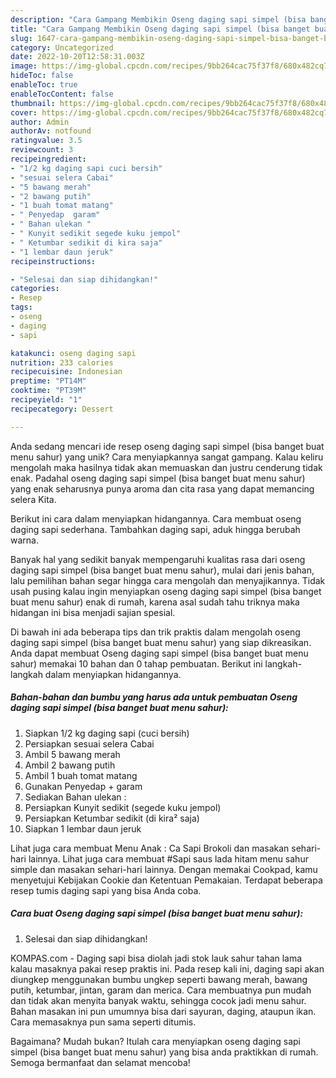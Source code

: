 ```yaml
---
description: "Cara Gampang Membikin Oseng daging sapi simpel (bisa banget buat menu sahur) yang Lezat Sekali"
title: "Cara Gampang Membikin Oseng daging sapi simpel (bisa banget buat menu sahur) yang Lezat Sekali"
slug: 1647-cara-gampang-membikin-oseng-daging-sapi-simpel-bisa-banget-buat-menu-sahur-yang-lezat-sekali
category: Uncategorized
date: 2022-10-20T12:58:31.003Z
image: https://img-global.cpcdn.com/recipes/9bb264cac75f37f8/680x482cq70/oseng-daging-sapi-simpel-bisa-banget-buat-menu-sahur-foto-resep-utama.jpg
hideToc: false
enableToc: true
enableTocContent: false
thumbnail: https://img-global.cpcdn.com/recipes/9bb264cac75f37f8/680x482cq70/oseng-daging-sapi-simpel-bisa-banget-buat-menu-sahur-foto-resep-utama.jpg
cover: https://img-global.cpcdn.com/recipes/9bb264cac75f37f8/680x482cq70/oseng-daging-sapi-simpel-bisa-banget-buat-menu-sahur-foto-resep-utama.jpg
author: Admin
authorAv: notfound
ratingvalue: 3.5
reviewcount: 3
recipeingredient:
- "1/2 kg daging sapi cuci bersih"
- "sesuai selera Cabai"
- "5 bawang merah"
- "2 bawang putih"
- "1 buah tomat matang"
- " Penyedap  garam"
- " Bahan ulekan "
- " Kunyit sedikit segede kuku jempol"
- " Ketumbar sedikit di kira saja"
- "1 lembar daun jeruk"
recipeinstructions:

- "Selesai dan siap dihidangkan!"
categories:
- Resep
tags:
- oseng
- daging
- sapi

katakunci: oseng daging sapi 
nutrition: 233 calories
recipecuisine: Indonesian
preptime: "PT14M"
cooktime: "PT39M"
recipeyield: "1"
recipecategory: Dessert

---
```





Anda sedang mencari ide resep oseng daging sapi simpel (bisa banget buat menu sahur) yang unik? Cara menyiapkannya sangat gampang. Kalau keliru mengolah maka hasilnya tidak akan memuaskan dan justru cenderung tidak enak. Padahal oseng daging sapi simpel (bisa banget buat menu sahur) yang enak seharusnya punya aroma dan cita rasa yang dapat memancing selera Kita.





Berikut ini cara dalam menyiapkan hidangannya. Cara membuat oseng daging sapi sederhana. Tambahkan daging sapi, aduk hingga berubah warna.

Banyak hal yang sedikit banyak mempengaruhi kualitas rasa dari oseng daging sapi simpel (bisa banget buat menu sahur), mulai dari jenis bahan, lalu pemilihan bahan segar hingga cara mengolah dan menyajikannya. Tidak usah pusing kalau ingin menyiapkan oseng daging sapi simpel (bisa banget buat menu sahur) enak di rumah, karena asal sudah tahu triknya maka hidangan ini bisa menjadi sajian spesial.






Di bawah ini ada beberapa tips dan trik praktis dalam mengolah oseng daging sapi simpel (bisa banget buat menu sahur) yang siap dikreasikan. Anda dapat membuat Oseng daging sapi simpel (bisa banget buat menu sahur) memakai 10 bahan dan 0 tahap pembuatan. Berikut ini langkah-langkah dalam menyiapkan hidangannya.

<!--inarticleads1-->

##### Bahan-bahan dan bumbu yang harus ada untuk pembuatan Oseng daging sapi simpel (bisa banget buat menu sahur):

1. Siapkan 1/2 kg daging sapi (cuci bersih)
1. Persiapkan sesuai selera Cabai
1. Ambil 5 bawang merah
1. Ambil 2 bawang putih
1. Ambil 1 buah tomat matang
1. Gunakan  Penyedap + garam
1. Sediakan  Bahan ulekan :
1. Persiapkan  Kunyit sedikit (segede kuku jempol)
1. Persiapkan  Ketumbar sedikit (di kira² saja)
1. Siapkan 1 lembar daun jeruk


Lihat juga cara membuat Menu Anak : Ca Sapi Brokoli dan masakan sehari-hari lainnya. Lihat juga cara membuat #Sapi saus lada hitam menu sahur simple dan masakan sehari-hari lainnya. Dengan memakai Cookpad, kamu menyetujui Kebijakan Cookie dan Ketentuan Pemakaian. Terdapat beberapa resep tumis daging sapi yang bisa Anda coba. 

<!--inarticleads2-->

##### Cara buat Oseng daging sapi simpel (bisa banget buat menu sahur):


1. Selesai dan siap dihidangkan!

KOMPAS.com - Daging sapi bisa diolah jadi stok lauk sahur tahan lama kalau masaknya pakai resep praktis ini. Pada resep kali ini, daging sapi akan diungkep menggunakan bumbu ungkep seperti bawang merah, bawang putih, ketumbar, jintan, garam dan merica. Cara membuatnya pun mudah dan tidak akan menyita banyak waktu, sehingga cocok jadi menu sahur. Bahan masakan ini pun umumnya bisa dari sayuran, daging, ataupun ikan. Cara memasaknya pun sama seperti ditumis. 

Bagaimana? Mudah bukan? Itulah cara menyiapkan oseng daging sapi simpel (bisa banget buat menu sahur) yang bisa anda praktikkan di rumah. Semoga bermanfaat dan selamat mencoba!
